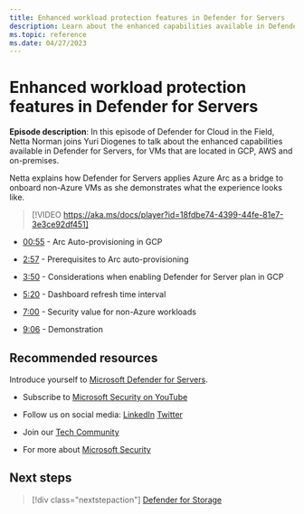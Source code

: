 ```yaml
---
title: Enhanced workload protection features in Defender for Servers
description: Learn about the enhanced capabilities available in Defender for Servers, for VMs that are located in GCP, AWS and on-premises.
ms.topic: reference
ms.date: 04/27/2023
---
```


# Enhanced workload protection features in Defender for Servers

**Episode description**: In this episode of Defender for Cloud in the Field, Netta Norman joins Yuri Diogenes to talk about the enhanced capabilities available in Defender for Servers, for VMs that are located in GCP, AWS and on-premises.

Netta explains how Defender for Servers applies Azure Arc as a bridge to onboard non-Azure VMs as she demonstrates what the experience looks like.

> [!VIDEO https://aka.ms/docs/player?id=18fdbe74-4399-44fe-81e7-3e3ce92df451]

- [00:55](/shows/mdc-in-the-field/enhanced-workload-protection#time=00m55s) - Arc Auto-provisioning in GCP

- [2:57](/shows/mdc-in-the-field/enhanced-workload-protection#time=02m57s) - Prerequisites to Arc auto-provisioning

- [3:50](/shows/mdc-in-the-field/enhanced-workload-protection#time=03m50s) - Considerations when enabling Defender for Server plan in GCP

- [5:20](/shows/mdc-in-the-field/enhanced-workload-protection#time=05m20s) - Dashboard refresh time interval

- [7:00](/shows/mdc-in-the-field/enhanced-workload-protection#time=07m00s) - Security value for non-Azure workloads

- [9:06](/shows/mdc-in-the-field/enhanced-workload-protection#time=05m20s) - Demonstration

## Recommended resources
  
Introduce yourself to [Microsoft Defender for Servers](defender-for-servers-introduction.md).

-  Subscribe to [Microsoft Security on YouTube](https://www.youtube.com/redirect?event=video_description&redir_token=QUFFLUhqa0ZoTml2Qm9kZ2pjRzNMUXFqVUwyNl80YVNtd3xBQ3Jtc0trVm9QM2Z0NlpOeC1KSUE2UEd1cVJ5aHQ0MTN6WjJEYmNlOG9rWC1KZ1ZqaTNmcHdOOHMtWXRLSGhUTVBhQlhhYzlUc2xmTHZtaUpkd1c4LUQzLWt1YmRTbkVQVE5EcTJIM0Foc042SGdQZU5acVRJbw&q=https%3A%2F%2Faka.ms%2FSubscribeMicrosoftSecurity)

-  Follow us on social media: 
  [LinkedIn](https://www.youtube.com/redirect?event=video_description&redir_token=QUFFLUhqbFk5TXZuQld2NlpBRV9BQlJqMktYSm95WWhCZ3xBQ3Jtc0tsQU13MkNPWGNFZzVuem5zc05wcnp0VGxybHprVTkwS2todWw0b0VCWUl4a2ZKYVktNGM1TVFHTXpmajVLcjRKX0cwVFNJaDlzTld4MnhyenBuUGRCVmdoYzRZTjFmYXRTVlhpZGc4MHhoa3N6ZDhFMA&q=https%3A%2F%2Fwww.linkedin.com%2Fshowcase%2Fmicrosoft-security%2F)
  [Twitter](https://twitter.com/msftsecurity)

-  Join our [Tech Community](https://aka.ms/SecurityTechCommunity)

-  For more about [Microsoft Security](https://msft.it/6002T9HQY)

## Next steps

> [!div class="nextstepaction"]
> [Defender for Storage](episode-thirteen.md)